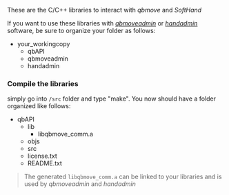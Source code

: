These are the C/C++ libraries to interact with *qbmove* and *SoftHand*

If you want to use these libraries with
[*qbmoveadmin*](https://github.com/qbrobotics/qbmoveadmin) or
[*handadmin*](https://github.com/qbrobotics/handadmin) software,
be sure to organize your folder as follows:

* your_workingcopy
    * qbAPI
    * qbmoveadmin
    * handadmin

### Compile the libraries

simply go into `/src` folder and type "make". You now should have a
folder organized like follows:

* qbAPI
    * lib
        * libqbmove_comm.a
    * objs
    * src
    * license.txt
    * README.txt

> The generated `libqbmove_comm.a` can be linked to your libraries and is
> used by *qbmoveadmin* and *handadmin*
